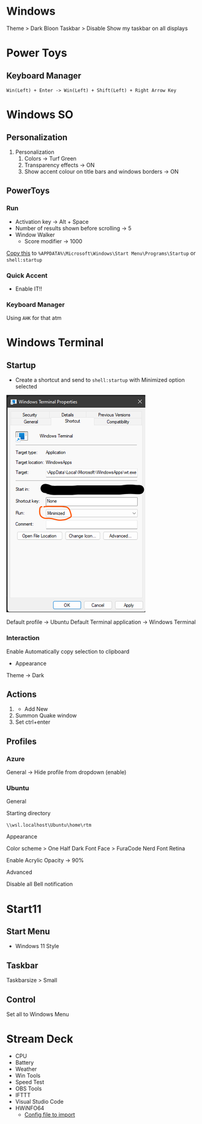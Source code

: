 # Windows

Theme > Dark Bloon
Taskbar > Disable Show my taskbar on all displays

# Power Toys
## Keyboard Manager

```
Win(Left) + Enter -> Win(Left) + Shift(Left) + Right Arrow Key
```

# Windows SO

## Personalization

1. Personalization
   1. Colors -> Turf Green
   2. Transparency effects -> ON
   3. Show accent colour on title bars and windows borders -> ON

## PowerToys

### Run

- Activation key -> Alt + Space
- Number of results shown before scrolling -> 5
- Window Walker
  -  Score modifier -> 1000

[Copy this](./scripts/0-rtm-shortkeys.ahk) to `%APPDATA%\Microsoft\Windows\Start Menu\Programs\Startup` or `shell:startup`
### Quick Accent

- Enable IT!!

### Keyboard Manager

Using `AHK` for that atm
# Windows Terminal

## Startup

- Create a shortcut and send to `shell:startup` with Minimized option selected

![picture 1](../../images/a44c9c526cc6f73d3998c7697b807de8bebc3a3a8f6cf8ec97a6e38a400f6f1e.png)  


Default profile -> Ubuntu
Default Terminal application -> Windows Terminal

### Interaction

Enable Automatically copy selection to clipboard

- Appearance

Theme -> Dark

## Actions

1. + Add New
2. Summon Quake window
3. Set ctrl+enter
## **Profiles**

### Azure

General -> Hide profile from dropdown (enable)

### Ubuntu

General

Starting directory

```
\\wsl.localhost\Ubuntu\home\rtm
```

Appearance

Color scheme > One Half Dark
Font Face > FuraCode Nerd Font Retina

Enable Acrylic
Opacity -> 90%

Advanced

Disable all Bell notification

# Start11

## Start Menu

- Windows 11 Style

## Taskbar

Taskbarsize > Small

## Control

Set all to Windows Menu

# Stream Deck

- CPU
- Battery
- Weather
- Win Tools
- Speed Test
- OBS Tools
- IFTTT
- Visual Studio Code
- HWiNFO64
  - [Config file to import](./config/hwinfo/HWiNFO64_settings.reg)